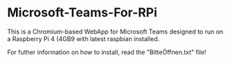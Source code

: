 # Microsoft-Teams-For-RPi
This is a Chromium-based WebApp for Microsoft Teams designed to run on a Raspberry Pi 4 (4GB9 with latest raspbian installed.

For futher information on how to install, read the "BitteÖffnen.txt" file!

